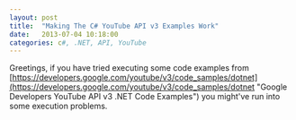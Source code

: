 ```yaml
---
layout: post
title:  "Making The C# YouTube API v3 Examples Work"
date:   2013-07-04 10:18:00
categories: c#, .NET, API, YouTube
---
```

Greetings, if you have tried executing some code examples from [https://developers.google.com/youtube/v3/code_samples/dotnet](https://developers.google.com/youtube/v3/code_samples/dotnet "Google Developers YouTube API v3 .NET Code Examples") you might've run into some execution problems.


